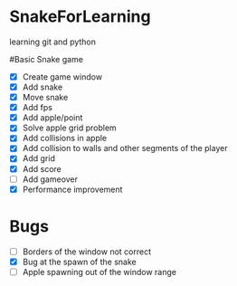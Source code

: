 # SnakeForLearning
learning git and python

#Basic Snake game

- [x] Create game window
- [x] Add snake
- [x] Move snake
- [x] Add fps
- [x] Add apple/point
- [x] Solve apple grid problem
- [x] Add collisions in apple
- [x] Add collision to walls and other segments of the player
- [x] Add grid
- [x] Add score
- [ ] Add gameover
- [x] Performance improvement

# Bugs

- [ ] Borders of the window not correct
- [x] Bug at the spawn of the snake
- [ ] Apple spawning out of the window range